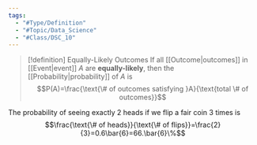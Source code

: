```yaml
---
tags:
  - "#Type/Definition"
  - "#Topic/Data_Science"
  - "#Class/DSC_10"
---
```


> [!definition] Equally-Likely Outcomes
> If all [[Outcome|outcomes]] in [[Event|event]] $A$ are **equally-likely**, then the [[Probability|probability]] of $A$ is $$P(A)=\frac{\text{\# of outcomes satisfying }A}{\text{total \# of outcomes}}$$

The probability of seeing exactly 2 heads if we flip a fair coin 3 times is $$\frac{\text{\# of heads}}{\text{\# of flips}}=\frac{2}{3}=0.6\bar{6}=66.\bar{6}\%$$
